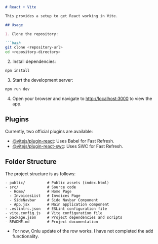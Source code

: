 ```markdown
# React + Vite

This provides a setup to get React working in Vite.

## Usage

1. Clone the repository:

```bash
git clone <repository-url>
cd <repository-directory>
```

2. Install dependencies:

```bash
npm install
```

3. Start the development server:

```bash
npm run dev
```

4. Open your browser and navigate to [http://localhost:3000](http://localhost:3000) to view the app.

## Plugins

Currently, two official plugins are available:

- [@vitejs/plugin-react](https://github.com/vitejs/vite-plugin-react/blob/main/packages/plugin-react/README.md): Uses Babel for Fast Refresh.
- [@vitejs/plugin-react-swc](https://github.com/vitejs/vite-plugin-react-swc): Uses SWC for Fast Refresh.

## Folder Structure

The project structure is as follows:

```
- public/          # Public assets (index.html)
- src/             # Source code
  - Home/          # Home Page
  - InvoicesList   # Invoices Page
  - SideNavbar     # Side Navbar Component
  - App.jsx        # Main application component
- .eslintrc.json   # ESLint configuration file
- vite.config.js   # Vite configuration file
- package.json     # Project dependencies and scripts
- README.md        # Project documentation
```


- For now, Onlu update of the row works. I have not completed the add functionality.
